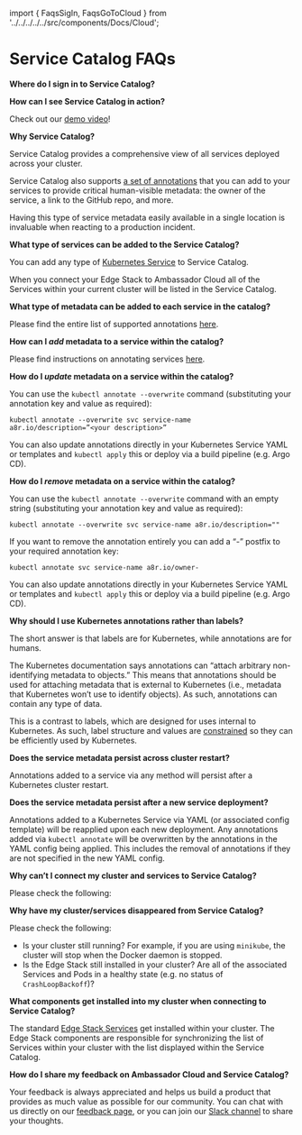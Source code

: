 import { FaqsSigIn, FaqsGoToCloud } from '../../../../../src/components/Docs/Cloud';

# Service Catalog FAQs

**Where do I sign in to Service Catalog?**

<FaqsSigIn />

**How can I see Service Catalog in action?**

Check out our [demo video](https://www.youtube.com/watch?v=Osedx_ksD7Q)!

**Why Service Catalog?**

Service Catalog provides a comprehensive view of all services deployed across your cluster.

Service Catalog also supports [a set of annotations](../reference/annotations#supported-annotations) that you can add to your services to provide critical human-visible metadata: the owner of the service, a link to the GitHub repo, and more.

Having this type of service metadata easily available in a single location is invaluable when reacting to a production incident.

**What type of services can be added to the Service Catalog?**

You can add any type of [Kubernetes Service](https://kubernetes.io/docs/concepts/services-networking/service/) to Service Catalog. 

When you connect your Edge Stack to Ambassador Cloud all of the Services within your current cluster will be listed in the Service Catalog.

**What type of metadata can be added to each service in the catalog?**

Please find the entire list of supported annotations [here](../reference/annotations#supported-annotations).

**How can I *add* metadata to a service within the catalog?**

Please find instructions on annotating services [here](../reference/annotations/#annotate-via-kubectl).

**How do I *update* metadata on a service within the catalog?**

You can use the `kubectl annotate --overwrite` command (substituting your annotation key and value as required):

`kubectl annotate --overwrite svc service-name a8r.io/description=”<your description>”`

You can also update annotations directly in your Kubernetes Service YAML or templates and `kubectl apply` this or deploy via a build pipeline (e.g. Argo CD).

**How do I *remove* metadata on a service within the catalog?**

You can use the `kubectl annotate --overwrite` command with an empty string (substituting your annotation key and value as required):

`kubectl annotate --overwrite svc service-name a8r.io/description=""`

If you want to remove the annotation entirely you can add a “-” postfix to your required annotation key:

`kubectl annotate svc service-name a8r.io/owner-`

You can also update annotations directly in your Kubernetes Service YAML or templates and `kubectl apply` this or deploy via a build pipeline (e.g. Argo CD).

**Why should I use Kubernetes annotations rather than labels?**

The short answer is that labels are for Kubernetes, while annotations are for humans.

The Kubernetes documentation says annotations can “attach arbitrary non-identifying metadata to objects.” This means that annotations should be used for attaching metadata that is external to Kubernetes (i.e., metadata that Kubernetes won’t use to identify objects). As such, annotations can contain any type of data. 

This is a contrast to labels, which are designed for uses internal to Kubernetes. As such, label structure and values are [constrained](https://kubernetes.io/docs/concepts/overview/working-with-objects/labels/#syntax-and-character-set) so they can be efficiently used by Kubernetes.

**Does the service metadata persist across cluster restart?**

Annotations added to a service via any method will persist after a Kubernetes cluster restart. 

**Does the service metadata persist after a new service deployment?**

Annotations added to a Kubernetes Service via YAML (or associated config template) will be reapplied upon each new deployment. Any annotations added via `kubectl annotate` will be overwritten by the annotations in the YAML config being applied. This includes the removal of annotations if they are not specified in the new YAML config.


**Why can’t I connect my cluster and services to Service Catalog?**

Please check the following:

<FaqsGoToCloud />

**Why have my cluster/services disappeared from Service Catalog?**

Please check the following:

* Is your cluster still running? For example, if you are using `minikube`, the cluster will stop when the Docker daemon is stopped.
* Is the Edge Stack still installed in your cluster? Are all of the associated Services and Pods in a healthy state (e.g. no status of `CrashLoopBackoff`)?

**What components get installed into my cluster when connecting to Service Catalog?**

The standard [Edge Stack Services](../../../../edge-stack/1.13/topics/install/) get installed within your cluster. The Edge Stack components are responsible for synchronizing the list of Services within your cluster with the list displayed within the Service Catalog.

**How do I share my feedback on Ambassador Cloud and Service Catalog?**

Your feedback is always appreciated and helps us build a product that provides as much value as possible for our community. You can chat with us directly on our [feedback page](../../../../../feedback), or you can join our [Slack channel](https://a8r.io/Slack) to share your thoughts.
